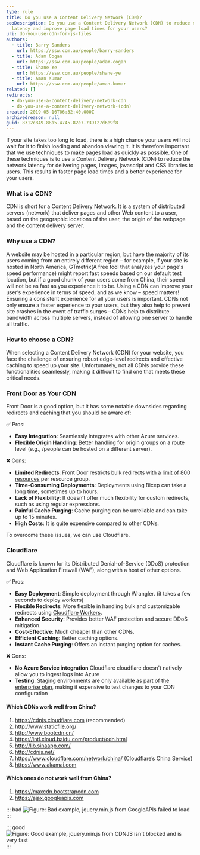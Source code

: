```yaml
---
type: rule
title: Do you use a Content Delivery Network (CDN)?
seoDescription: Do you use a Content Delivery Network (CDN) to reduce network
  latency and improve page load times for your users?
uri: do-you-use-cdn-for-js-files
authors:
  - title: Barry Sanders
    url: https://ssw.com.au/people/barry-sanders
  - title: Adam Cogan
    url: https://ssw.com.au/people/adam-cogan
  - title: Shane Ye
    url: https://ssw.com.au/people/shane-ye
  - title: Aman Kumar
    url: https://ssw.com.au/people/aman-kumar
related: []
redirects:
  - do-you-use-a-content-delivery-network-cdn
  - do-you-use-a-content-delivery-network-(cdn)
created: 2019-05-16T06:32:40.000Z
archivedreason: null
guid: 8312c849-88a5-4745-82e7-739127d6e9f8
---
```

If your site takes too long to load, there is a high chance your users will not wait for it to finish loading and abandon viewing it. It is therefore important that we use techniques to make pages load as quickly as possible. One of these techniques is to use a Content Delivery Network (CDN) to reduce the network latency for delivering pages, images, javascript and CSS libraries to users. This results in faster page load times and a better experience for your users.

<!--endintro-->

### What is a CDN?
CDN is short for a Content Delivery Network. It is a system of distributed servers (network) that deliver pages and other Web content to a user, based on the geographic locations of the user, the origin of the webpage and the content delivery server.

### Why use a CDN?

A website may be hosted in a particular region, but have the majority of its users coming from an entirely different region – for example, if your site is hosted in North America, GTmetrix(A free tool that analyzes your page's speed performance) might report fast speeds based on our default test location, but if a good chunk of your users come from China, their speed will not be as fast as you experience it to be.
Using a CDN can improve your user’s experience in terms of speed, and as we know – speed matters!
Ensuring a consistent experience for all your users is important.
CDNs not only ensure a faster experience to your users, but they also help to prevent site crashes in the event of traffic surges – CDNs help to distribute bandwidth across multiple servers, instead of allowing one server to handle all traffic.

### How to choose a CDN?

When selecting a Content Delivery Network (CDN) for your website, you face the challenge of ensuring robust edge-level redirects and effective caching to speed up your site. Unfortunately, not all CDNs provide these functionalities seamlessly, making it difficult to find one that meets these critical needs.

### Front Door as Your CDN

Front Door is a good option, but it has some notable downsides regarding redirects and caching that you should be aware of:

✅ Pros:

* **Easy Integration**: Seamlessly integrates with other Azure services.
* **Flexible Origin Handling**: Better handling for origin groups on a route level (e.g., /people can be hosted on a different server).

❌ Cons:

* **Limited Redirects**: Front Door restricts bulk redirects with a [limit of 800 resources](https://learn.microsoft.com/en-us/azure/azure-resource-manager/management/azure-subscription-service-limits#resource-group-limits) per resource group.
* **Time-Consuming Deployments**: Deployments using Bicep can take a long time, sometimes up to hours.
* **Lack of Flexibility**: It doesn’t offer much flexibility for custom redirects, such as using regular expressions.
* **Painful Cache Purging**: Cache purging can be unreliable and can take up to 15 minutes.
* **High Costs**: It is quite expensive compared to other CDNs.

To overcome these issues, we can use Cloudflare.

### Cloudflare

Cloudflare is known for its Distributed Denial-of-Service (DDoS) protection and Web Application Firewall (WAF), along with a host of other options.

✅ Pros:

* **Easy Deployment**: Simple deployment through Wrangler. (it takes a few seconds to deploy workers)
* **Flexible Redirects**: More flexible in handling bulk and customizable redirects using [Cloudflare Workers](https://developers.cloudflare.com/workers/).
* **Enhanced Security**: Provides better WAF protection and secure DDoS mitigation.
* **Cost-Effective**: Much cheaper than other CDNs.
* **Efficient Caching**: Better caching options.
* **Instant Cache Purging**: Offers an instant purging option for caches.

❌ Cons:

* **No Azure Service integration** Cloudflare cloudflare doesn't natively allow you to ingest logs into Azure
* **Testing**: Staging environments are only available as part of the [enterprise plan]((https://developers.cloudflare.com/ssl/edge-certificates/staging-environment/#limitations)), making it expensive to test changes to your CDN configuration




#### Which CDNs work well from China?

1. <https://cdnjs.cloudflare.com> (recommended)
2. <http://www.staticfile.org/>
3. <http://www.bootcdn.cn/>
4. <https://intl.cloud.baidu.com/product/cdn.html>
5. <http://lib.sinaapp.com/>
6. <http://cdnjs.net/>
7. <https://www.cloudflare.com/network/china/> (Cloudflare’s China Service)
8. <https://www.akamai.com>

#### Which ones do not work well from China?

1. <https://maxcdn.bootstrapcdn.com>
2. <https://ajax.googleapis.com>

::: bad
![Figure: Bad example, jquery.min.js from GoogleAPIs failed to load](5-28.4.png)
:::

::: good
![Figure: Good example, jquery.min.js from CDNJS isn't blocked and is very fast](5-28.5.png)
:::
